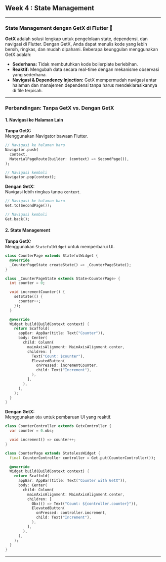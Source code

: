 Week 4 : State Management
---

---

### State Management dengan GetX di Flutter 🚀

**GetX** adalah solusi lengkap untuk pengelolaan state, dependensi, dan navigasi di Flutter. Dengan GetX, Anda dapat menulis kode yang lebih bersih, ringkas, dan mudah dipahami. Beberapa keunggulan menggunakan GetX adalah:  

- **Sederhana:** Tidak membutuhkan kode boilerplate berlebihan.  
- **Reaktif:** Mengubah data secara real-time dengan mekanisme observasi yang sederhana.  
- **Navigasi & Dependency Injection:** GetX mempermudah navigasi antar halaman dan manajemen dependensi tanpa harus mendeklarasikannya di file terpisah.  

---

### Perbandingan: Tanpa GetX vs. Dengan GetX

#### 1. **Navigasi ke Halaman Lain**  

**Tanpa GetX:**  
Menggunakan Navigator bawaan Flutter.  
```dart
// Navigasi ke halaman baru
Navigator.push(
  context,
  MaterialPageRoute(builder: (context) => SecondPage()),
);

// Navigasi kembali
Navigator.pop(context);
```

**Dengan GetX:**  
Navigasi lebih ringkas tanpa `context`.  
```dart
// Navigasi ke halaman baru
Get.to(SecondPage());

// Navigasi kembali
Get.back();
```

#### 2. **State Management**

**Tanpa GetX:**  
Menggunakan `StatefulWidget` untuk memperbarui UI.  
```dart
class CounterPage extends StatefulWidget {
  @override
  _CounterPageState createState() => _CounterPageState();
}

class _CounterPageState extends State<CounterPage> {
  int counter = 0;

  void incrementCounter() {
    setState(() {
      counter++;
    });
  }

  @override
  Widget build(BuildContext context) {
    return Scaffold(
      appBar: AppBar(title: Text("Counter")),
      body: Center(
        child: Column(
          mainAxisAlignment: MainAxisAlignment.center,
          children: [
            Text("Count: $counter"),
            ElevatedButton(
              onPressed: incrementCounter,
              child: Text("Increment"),
            ),
          ],
        ),
      ),
    );
  }
}
```

**Dengan GetX:**  
Menggunakan `Obx` untuk pembaruan UI yang reaktif.  
```dart
class CounterController extends GetxController {
  var counter = 0.obs;

  void increment() => counter++;
}

class CounterPage extends StatelessWidget {
  final CounterController controller = Get.put(CounterController());

  @override
  Widget build(BuildContext context) {
    return Scaffold(
      appBar: AppBar(title: Text("Counter with GetX")),
      body: Center(
        child: Column(
          mainAxisAlignment: MainAxisAlignment.center,
          children: [
            Obx(() => Text("Count: ${controller.counter}")),
            ElevatedButton(
              onPressed: controller.increment,
              child: Text("Increment"),
            ),
          ],
        ),
      ),
    );
  }
}
```

---
